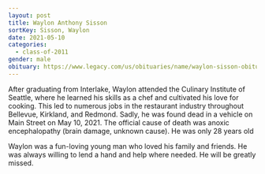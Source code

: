 ```yaml
---
layout: post
title: Waylon Anthony Sisson
sortKey: Sisson, Waylon
date: 2021-05-10
categories:
  - class-of-2011
gender: male
obituary: https://www.legacy.com/us/obituaries/name/waylon-sisson-obituary?id=5734559
---
```

After graduating from Interlake, Waylon attended the Culinary Institute of Seattle, where he learned his skills as a chef and cultivated his love for cooking. This led to numerous jobs in the restaurant industry throughout Bellevue, Kirkland, and Redmond. Sadly, he was found dead in a vehicle on Main Street on May 10, 2021. The official cause of death was anoxic encephalopathy (brain damage, unknown cause). He was only 28 years old

Waylon was a fun-loving young man who loved his family and friends. He was always willing to lend a hand and help where needed. He will be greatly missed.